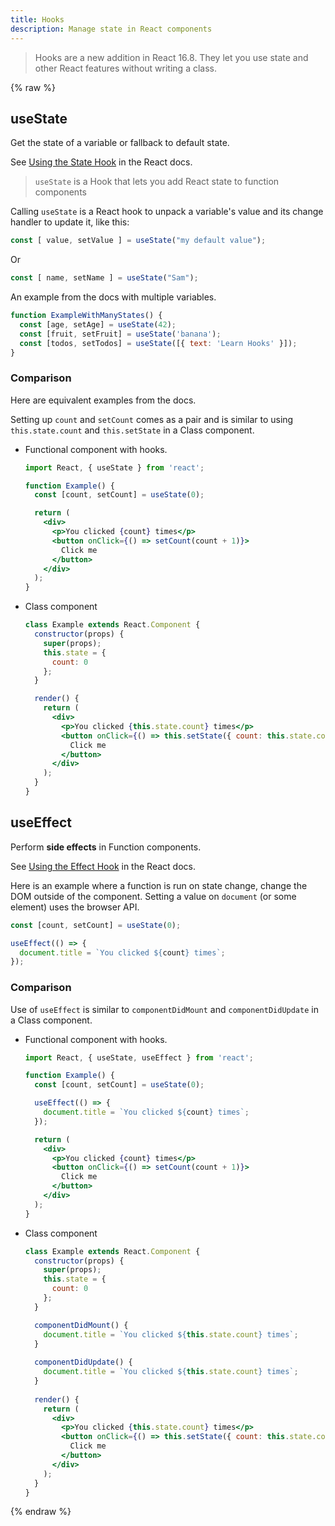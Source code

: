 ```yaml
---
title: Hooks
description: Manage state in React components
---
```


> Hooks are a new addition in React 16.8. They let you use state and other React features without writing a class.


{% raw %}

## useState

Get the state of a variable or fallback to default state.

See [Using the State Hook](https://reactjs.org/docs/hooks-state.html) in the React docs.

> `useState` is a Hook that lets you add React state to function components

Calling `useState` is a React hook to unpack a variable's value and its change handler to update it, like this:

```javascript
const [ value, setValue ] = useState("my default value");
```

Or

```javascript
const [ name, setName ] = useState("Sam");
```

An example from the docs with multiple variables.

```javascript
function ExampleWithManyStates() {
  const [age, setAge] = useState(42);
  const [fruit, setFruit] = useState('banana');
  const [todos, setTodos] = useState([{ text: 'Learn Hooks' }]);
}
```

### Comparison

Here are equivalent examples from the docs.

Setting up `count` and `setCount` comes as a pair and is similar to using `this.state.count` and `this.setState` in a Class component.

- Functional component with hooks.
    ```jsx
    import React, { useState } from 'react';

    function Example() {
      const [count, setCount] = useState(0);

      return (
        <div>
          <p>You clicked {count} times</p>
          <button onClick={() => setCount(count + 1)}>
            Click me
          </button>
        </div>
      );
    }
    ```
- Class component
    ```jsx
    class Example extends React.Component {
      constructor(props) {
        super(props);
        this.state = {
          count: 0
        };
      }

      render() {
        return (
          <div>
            <p>You clicked {this.state.count} times</p>
            <button onClick={() => this.setState({ count: this.state.count + 1 })}>
              Click me
            </button>
          </div>
        );
      }
    }
    ```

## useEffect

Perform **side effects** in Function components.

See [Using the Effect Hook](https://reactjs.org/docs/hooks-effect.html) in the React docs.

Here is an example where a function is run on state change, change the DOM outside of the component. Setting a value on `document` (or some element) uses the browser API.

```jsx
const [count, setCount] = useState(0);

useEffect(() => {   
  document.title = `You clicked ${count} times`;  
});
```

### Comparison

Use of `useEffect` is similar to `componentDidMount` and `componentDidUpdate` in a Class component.

- Functional component with hooks.
    ```jsx
    import React, { useState, useEffect } from 'react';

    function Example() {
      const [count, setCount] = useState(0);

      useEffect(() => {   
        document.title = `You clicked ${count} times`;  
      });

      return (
        <div>
          <p>You clicked {count} times</p>
          <button onClick={() => setCount(count + 1)}>
            Click me
          </button>
        </div>
      );
    }
    ```
- Class component
    ```jsx
    class Example extends React.Component {
      constructor(props) {
        super(props);
        this.state = {
          count: 0
        };
      }

      componentDidMount() {    
        document.title = `You clicked ${this.state.count} times`;  
      } 
      
      componentDidUpdate() { 
        document.title = `You clicked ${this.state.count} times`; 
      }
      
      render() {
        return (
          <div>
            <p>You clicked {this.state.count} times</p>
            <button onClick={() => this.setState({ count: this.state.count + 1 })}>
              Click me
            </button>
          </div>
        );
      }
    }
    ```
{% endraw %}
